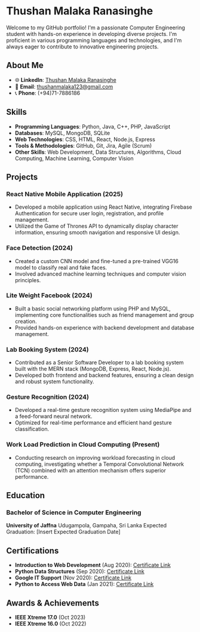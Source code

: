 # Thushan Malaka Ranasinghe

Welcome to my GitHub portfolio! I'm a passionate Computer Engineering student with hands-on experience in developing diverse projects. I'm proficient in various programming languages and technologies, and I'm always eager to contribute to innovative engineering projects.

## About Me

- 🌐 **LinkedIn**: [Thushan Malaka Ranasinghe](https://www.linkedin.com/in/thushan-malaka-1885851ba/)
- 📧 **Email**: thushanmalaka123@gmail.com
- 📞 **Phone**: (+94)71-7886186

## Skills

- **Programming Languages**: Python, Java, C++, PHP, JavaScript
- **Databases**: MySQL, MongoDB, SQLite
- **Web Technologies**: CSS, HTML, React, Node.js, Express
- **Tools & Methodologies**: GitHub, Git, Jira, Agile (Scrum)
- **Other Skills**: Web Development, Data Structures, Algorithms, Cloud Computing, Machine Learning, Computer Vision

## Projects

### React Native Mobile Application (2025)
- Developed a mobile application using React Native, integrating Firebase Authentication for secure user login, registration, and profile management.
- Utilized the Game of Thrones API to dynamically display character information, ensuring smooth navigation and responsive UI design.

### Face Detection (2024)
- Created a custom CNN model and fine-tuned a pre-trained VGG16 model to classify real and fake faces.
- Involved advanced machine learning techniques and computer vision principles.

### Lite Weight Facebook (2024)
- Built a basic social networking platform using PHP and MySQL, implementing core functionalities such as friend management and group creation.
- Provided hands-on experience with backend development and database management.


### Lab Booking System (2024)
- Contributed as a Senior Software Developer to a lab booking system built with the MERN stack (MongoDB, Express, React, Node.js).
- Developed both frontend and backend features, ensuring a clean design and robust system functionality.


### Gesture Recognition (2024)
- Developed a real-time gesture recognition system using MediaPipe and a feed-forward neural network.
- Optimized for real-time performance and efficient hand gesture classification.


### Work Load Prediction in Cloud Computing (Present)
- Conducting research on improving workload forecasting in cloud computing, investigating whether a Temporal Convolutional Network (TCN) combined with an attention mechanism offers superior performance.

## Education

### Bachelor of Science in Computer Engineering
**University of Jaffna**
Udugampola, Gampaha, Sri Lanka
Expected Graduation: [Insert Expected Graduation Date]

## Certifications

- **Introduction to Web Development** (Aug 2020): [Certificate Link](https://coursera.org/share/9789c5fcd41969a85f3aa3260ebb4d08)
- **Python Data Structures** (Sep 2020): [Certificate Link](https://coursera.org/share/39df80535f1e7f7e4e67fe157968178f)
- **Google IT Support** (Nov 2020): [Certificate Link](https://coursera.org/share/27f57b505a34c69950119f9d5c3e4064)
- **Python to Access Web Data** (Jan 2021): [Certificate Link](https://coursera.org/share/1e5896e8ddb78b6510cb25724b93e943)

## Awards & Achievements

- **IEEE Xtreme 17.0** (Oct 2023)
- **IEEE Xtreme 16.0** (Oct 2022)


